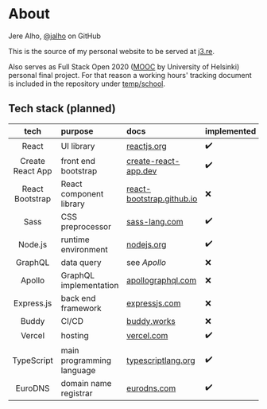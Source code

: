 # About
Jere Alho, [@jalho](https://github.com/jalho) on GitHub

This is the source of my personal website to be served at [j3.re](http://j3.re/).

Also serves as Full Stack Open 2020 ([MOOC](https://fullstackopen.com/) by University of Helsinki) personal final project. For that reason a working hours' tracking document is included in the repository under [temp/school](https://github.com/jalho/j3.re/blob/master/temp/school/Työaikakirjanpito.md).


## Tech stack (planned)

| tech | purpose | docs | implemented |
| :----:|:-----|:-----|:-----|
| React | UI library | [reactjs.org](https://reactjs.org/docs/react-api.html) | ✔️ |
| Create React App | front end bootstrap | [create-react-app.dev](https://create-react-app.dev/docs/getting-started) | ✔️ |
| React Bootstrap | React component library  |[react-bootstrap.github.io](https://react-bootstrap.github.io/) | ❌ |
| Sass | CSS preprocessor | [sass-lang.com](https://sass-lang.com/documentation) | ✔️ |
| Node.js | runtime environment | [nodejs.org](https://nodejs.org/en/docs/) | ✔️ |
| GraphQL | data query | see *Apollo* | ❌ |
| Apollo | GraphQL implementation | [apollographql.com](https://www.apollographql.com/docs/) | ❌ |
| Express.js | back end framework | [expressjs.com](https://expressjs.com/en/4x/api.html) | ❌ |
| Buddy | CI/CD | [buddy.works](https://buddy.works/docs) | ❌ |
| Vercel | hosting | [vercel.com](https://vercel.com/docs) | ✔️ |
| TypeScript | main programming language | [typescriptlang.org](https://www.typescriptlang.org/docs/home.html) | ✔️ |
| EuroDNS | domain name registrar | [eurodns.com](https://www.eurodns.com/) | ✔️ |

